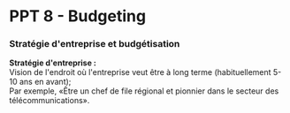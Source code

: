 # PPT 8 - Budgeting

### Stratégie d'entreprise et budgétisation

**Stratégie d'entreprise :**  
Vision de l'endroit où l'entreprise veut être à long terme (habituellement 5-10 ans en avant);   
Par exemple, «Être un chef de file régional et pionnier dans le secteur des télécommunications».
